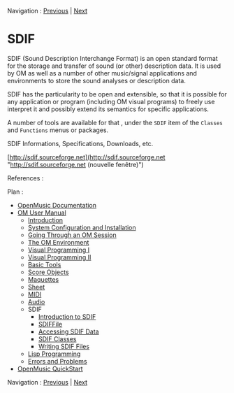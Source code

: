 Navigation : [Previous](SoundPreferences "page précédente\(Audio
Preferences\)") | [Next](SDIF-Intro "Next\(Introduction
to SDIF\)")

# SDIF

SDIF (Sound Description Interchange Format) is an open standard format for the
storage and transfer of sound (or other) description data. It is used by OM as
well as a number of other music/signal applications and environments to store
the sound analyses or description data.

SDIF has the particularity to be open and extensible, so that it is possible
for any application or program (including OM visual programs) to freely use
interpret it and possibly extend its semantics for specific applications.

A number of tools are available for that , under the `SDIF` item of the
`Classes` and `Functions` menus or packages.

SDIF Informations, Specifications, Downloads, etc.

[http://sdif.sourceforge.net](http://sdif.sourceforge.net
"http://sdif.sourceforge.net \(nouvelle fenêtre\)")

References :

Plan :

  * [OpenMusic Documentation](OM-Documentation)
  * [OM User Manual](OM-User-Manual)
    * [Introduction](00-Sommaire)
    * [System Configuration and Installation](Installation)
    * [Going Through an OM Session](Goingthrough)
    * [The OM Environment](Environment)
    * [Visual Programming I](BasicVisualProgramming)
    * [Visual Programming II](AdvancedVisualProgramming)
    * [Basic Tools](BasicObjects)
    * [Score Objects](ScoreObjects)
    * [Maquettes](Maquettes)
    * [Sheet](Sheet)
    * [MIDI](MIDI)
    * [Audio](Audio)
    * SDIF
      * [Introduction to SDIF](SDIF-Intro)
      * [SDIFFile](SDIFFile)
      * [Accessing SDIF Data](SDIF-Read)
      * [SDIF Classes](SDIF-Classes)
      * [Writing SDIF Files](SDIF-Write)
    * [Lisp Programming](Lisp)
    * [Errors and Problems](errors)
  * [OpenMusic QuickStart](QuickStart-Chapters)

Navigation : [Previous](SoundPreferences "page précédente\(Audio
Preferences\)") | [Next](SDIF-Intro "Next\(Introduction
to SDIF\)")

